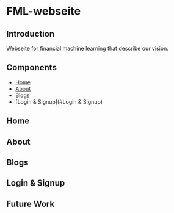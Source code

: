 # FML-webseite
## Introduction
Webseite for financial machine learning that describe our vision.

## Components
* [Home](#Home)
* [About](#About)
* [Blogs](#Blogs)
* [Login & Signup](#Login & Signup)

## Home

## About

## Blogs

## Login & Signup


## Future Work

